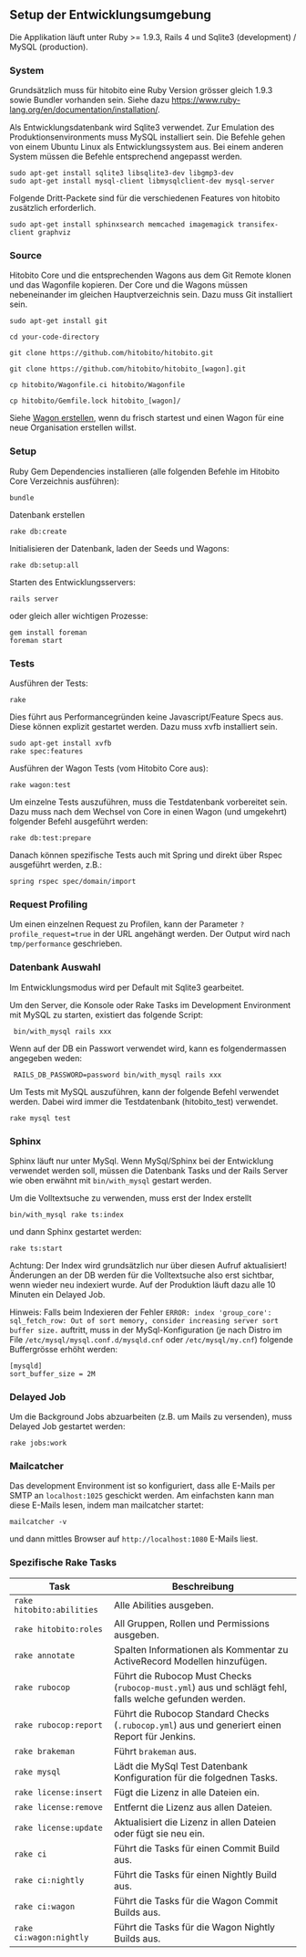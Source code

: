## Setup der Entwicklungsumgebung

Die Applikation läuft unter Ruby >= 1.9.3, Rails 4 und Sqlite3 (development) / MySQL (production).


### System

Grundsätzlich muss für hitobito eine Ruby Version grösser gleich 1.9.3 sowie Bundler vorhanden sein.
Siehe dazu https://www.ruby-lang.org/en/documentation/installation/.

Als Entwicklungsdatenbank wird Sqlite3 verwendet. Zur Emulation des Produktionsenvironments muss
MySQL installiert sein. Die Befehle gehen von einem Ubuntu Linux als Entwicklungssystem aus.
Bei einem anderen System müssen die Befehle entsprechend angepasst werden.

    sudo apt-get install sqlite3 libsqlite3-dev libgmp3-dev
    sudo apt-get install mysql-client libmysqlclient-dev mysql-server

Folgende Dritt-Packete sind für die verschiedenen Features von hitobito zusätzlich erforderlich.

    sudo apt-get install sphinxsearch memcached imagemagick transifex-client graphviz


### Source

Hitobito Core und die entsprechenden Wagons aus dem Git Remote klonen und das Wagonfile kopieren.
Der Core und die Wagons müssen nebeneinander im gleichen Hauptverzeichnis sein.
Dazu muss Git installiert sein.

    sudo apt-get install git

    cd your-code-directory

    git clone https://github.com/hitobito/hitobito.git

    git clone https://github.com/hitobito/hitobito_[wagon].git

    cp hitobito/Wagonfile.ci hitobito/Wagonfile

    cp hitobito/Gemfile.lock hitobito_[wagon]/

Siehe [Wagon erstellen](04_wagons.md#wagon-erstellen), wenn du frisch startest und einen Wagon für eine neue
Organisation erstellen willst.


### Setup

Ruby Gem Dependencies installieren (alle folgenden Befehle im Hitobito Core Verzeichnis ausführen):

    bundle

Datenbank erstellen

    rake db:create

Initialisieren der Datenbank, laden der Seeds und Wagons:

    rake db:setup:all

Starten des Entwicklungsservers:

    rails server

oder gleich aller wichtigen Prozesse:

    gem install foreman
    foreman start

### Tests

Ausführen der Tests:

    rake

Dies führt aus Performancegründen keine Javascript/Feature Specs aus. Diese können explizit
gestartet werden. Dazu muss xvfb installiert sein.

    sudo apt-get install xvfb
    rake spec:features

Ausführen der Wagon Tests (vom Hitobito Core aus):

    rake wagon:test

Um einzelne Tests auszuführen, muss die Testdatenbank vorbereitet sein. Dazu muss nach dem Wechsel
von Core in einen Wagon (und umgekehrt) folgender Befehl ausgeführt werden:

    rake db:test:prepare

Danach können spezifische Tests auch mit Spring und direkt über Rspec ausgeführt werden, z.B.:

    spring rspec spec/domain/import


### Request Profiling

Um einen einzelnen Request zu Profilen, kann der Parameter `?profile_request=true` in der URL
angehängt werden. Der Output wird nach `tmp/performance` geschrieben.


### Datenbank Auswahl

Im Entwicklungsmodus wird per Default mit Sqlite3 gearbeitet.

Um den Server, die Konsole oder Rake Tasks im Development Environment mit MySQL zu starten,
existiert das folgende Script:

     bin/with_mysql rails xxx

Wenn auf der DB ein Passwort verwendet wird, kann es folgendermassen angegeben weden:

     RAILS_DB_PASSWORD=password bin/with_mysql rails xxx

Um Tests mit MySQL auszuführen, kann der folgende Befehl verwendet werden. Dabei wird immer die
Testdatenbank (hitobito_test) verwendet.

    rake mysql test


### Sphinx

Sphinx läuft nur unter MySql. Wenn MySql/Sphinx bei der Entwicklung verwendet werden soll, müssen
die Datenbank Tasks und der Rails Server wie oben erwähnt mit `bin/with_mysql` gestart werden.

Um die Volltextsuche zu verwenden, muss erst der Index erstellt

    bin/with_mysql rake ts:index

und dann Sphinx gestartet werden:

    rake ts:start

Achtung: Der Index wird grundsätzlich nur über diesen Aufruf aktualisiert! Änderungen an der DB
werden für die Volltextsuche also erst sichtbar, wenn wieder neu indexiert wurde. Auf der Produktion
läuft dazu alle 10 Minuten ein Delayed Job.

Hinweis: Falls beim Indexieren der Fehler ``ERROR: index 'group_core': sql_fetch_row: Out of sort memory, consider increasing server sort buffer size.`` auftritt, muss in der MySql-Konfiguration (je nach Distro im File ``/etc/mysql/mysql.conf.d/mysqld.cnf`` oder ``/etc/mysql/my.cnf``) folgende Buffergrösse erhöht werden:

    [mysqld]
    sort_buffer_size = 2M


### Delayed Job

Um die Background Jobs abzuarbeiten (z.B. um Mails zu versenden), muss Delayed Job gestartet werden:

    rake jobs:work


### Mailcatcher

Das development Environment ist so konfiguriert, dass alle E-Mails per SMTP an `localhost:1025`
geschickt werden. Am einfachsten kann man diese E-Mails lesen, indem man mailcatcher startet:

    mailcatcher -v

und dann mittles Browser auf `http://localhost:1080` E-Mails liest.


### Spezifische Rake Tasks

| Task | Beschreibung |
| --- | --- |
| `rake hitobito:abilities` | Alle Abilities ausgeben. |
| `rake hitobito:roles` | All Gruppen, Rollen und Permissions ausgeben. |
| `rake annotate` | Spalten Informationen als Kommentar zu ActiveRecord Modellen hinzufügen. |
| `rake rubocop` | Führt die Rubocop Must Checks (`rubocop-must.yml`) aus und schlägt fehl, falls welche gefunden werden. |
| `rake rubocop:report` | Führt die Rubocop Standard Checks (`.rubocop.yml`) aus und generiert einen Report für Jenkins. |
| `rake brakeman` | Führt `brakeman` aus. |
| `rake mysql` | Lädt die MySql Test Datenbank Konfiguration für die folgednen Tasks. |
| `rake license:insert` | Fügt die Lizenz in alle Dateien ein. |
| `rake license:remove` | Entfernt die Lizenz aus allen Dateien. |
| `rake license:update` | Aktualisiert die Lizenz in allen Dateien oder fügt sie neu ein. |
| `rake ci` | Führt die Tasks für einen Commit Build aus. |
| `rake ci:nightly` | Führt die Tasks für einen Nightly Build aus. |
| `rake ci:wagon` | Führt die Tasks für die Wagon Commit Builds aus. |
| `rake ci:wagon:nightly` | Führt die Tasks für die Wagon Nightly Builds aus. |
